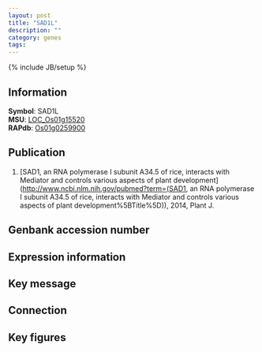 ```yaml
---
layout: post
title: "SAD1L"
description: ""
category: genes
tags: 
---
```

{% include JB/setup %}

## Information
__Symbol__: SAD1L  
__MSU__: [LOC_Os01g15520](http://rice.plantbiology.msu.edu/cgi-bin/ORF_infopage.cgi?orf=LOC_Os01g15520)  
__RAPdb__: [Os01g0259900](http://rapdb.dna.affrc.go.jp/viewer/gbrowse_details/irgsp1?name=Os01g0259900)  

## Publication
1. [SAD1, an RNA polymerase I subunit A34.5 of rice, interacts with Mediator and controls various aspects of plant development](http://www.ncbi.nlm.nih.gov/pubmed?term=(SAD1, an RNA polymerase I subunit A34.5 of rice, interacts with Mediator and controls various aspects of plant development%5BTitle%5D)), 2014, Plant J.

## Genbank accession number

## Expression information

## Key message

## Connection

## Key figures


